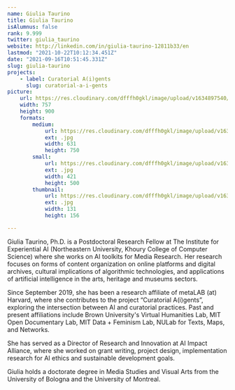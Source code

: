 ```yaml
---
name: Giulia Taurino
title: Giulia Taurino
isAlumnus: false
rank: 9.999
twitter: giulia_taurino
website: http://linkedin.com/in/giulia-taurino-12811b33/en
lastmod: "2021-10-22T10:12:34.451Z"
date: "2021-09-16T10:51:45.331Z"
slug: giulia-taurino
projects:
    - label: Curatorial A(i)gents
      slug: curatorial-a-i-gents
picture:
    url: https://res.cloudinary.com/dfffh0gkl/image/upload/v1634897540/giulia_6f9209b93d.jpg
    width: 757
    height: 900
    formats:
        medium:
            url: https://res.cloudinary.com/dfffh0gkl/image/upload/v1634897541/medium_giulia_6f9209b93d.jpg
            ext: .jpg
            width: 631
            height: 750
        small:
            url: https://res.cloudinary.com/dfffh0gkl/image/upload/v1634897542/small_giulia_6f9209b93d.jpg
            ext: .jpg
            width: 421
            height: 500
        thumbnail:
            url: https://res.cloudinary.com/dfffh0gkl/image/upload/v1634897541/thumbnail_giulia_6f9209b93d.jpg
            ext: .jpg
            width: 131
            height: 156

---
```

Giulia Taurino, Ph.D. is a Postdoctoral Research Fellow at The Institute for Experiential AI (Northeastern University, Khoury College of Computer Science) where she works on AI toolkits for Media Research. Her research focuses on forms of content organization on online platforms and digital archives, cultural implications of algorithmic technologies, and applications of artificial intelligence in the arts, heritage and museums sectors. 

Since September 2019, she has been a research affiliate of metaLAB (at) Harvard, where she contributes to the project “Curatorial A(i)gents”, exploring the intersection between AI and curatorial practices. Past and present affiliations include Brown University's Virtual Humanities Lab, MIT Open Documentary Lab, MIT Data + Feminism Lab, NULab for Texts, Maps, and Networks. 

She has served as a Director of Research and Innovation at AI Impact Alliance, where she worked on grant writing, project design, implementation research for AI ethics and sustainable development goals.

Giulia holds a doctorate degree in Media Studies and Visual Arts from the University of Bologna and the University of Montreal. 
